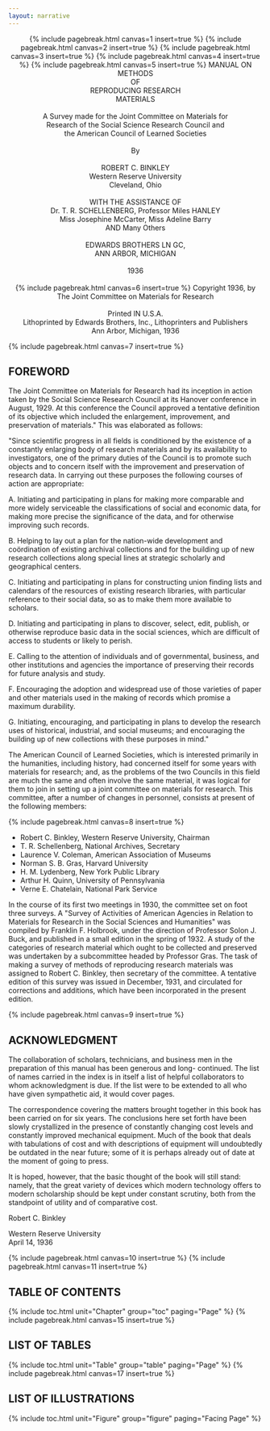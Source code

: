 ```yaml
---
layout: narrative
---
```


<div style="text-align: center">
 {% include pagebreak.html canvas=1 insert=true %} 
 {% include pagebreak.html canvas=2 insert=true %} 
 {% include pagebreak.html canvas=3 insert=true %} 
 {% include pagebreak.html canvas=4 insert=true %} 
 {% include pagebreak.html canvas=5 insert=true %} 
MANUAL ON METHODS<br/>
OF<br/>
REPRODUCING RESEARCH<br/>
MATERIALS<br/>
<br/>
A Survey made for the Joint Committee on Materials for<br/>
Research of the Social Science Research Council and<br/>
the American Council of Learned Societies<br/>
<br/>
By<br/>
<br/>
ROBERT C. BINKLEY<br/>
Western Reserve University<br/>
Cleveland, Ohio<br/>
<br/>
WITH THE ASSISTANCE OF<br/>
Dr. T. R. SCHELLENBERG, Professor Miles HANLEY<br/>
Miss Josephine McCarter, Miss Adeline Barry<br/>
AND Many Others<br/>
<br/>
EDWARDS BROTHERS LN GC,<br/>
ANN ARBOR, MICHIGAN<br/>
<br/>
1936<br/>
<br/>
 {% include pagebreak.html canvas=6 insert=true %} 
Copyright 1936, by<br/>
The Joint Committee on Materials for Research<br/>
<br/>
Printed IN U.S.A.<br/>
Lithoprinted by Edwards Brothers, Inc., Lithoprinters and Publishers<br/>
Ann Arbor, Michigan, 1936<br/>

</div>

 {% include pagebreak.html canvas=7 insert=true %} 

## FOREWORD

The Joint Committee on Materials for Research had its
inception in action taken by the Social Science Research Council at 
its Hanover conference in August, 1929. At this conference the Council
approved a tentative definition of its objective which included the
enlargement, improvement, and preservation of materials." This was
elaborated as follows:

"Since scientific progress in all fields is conditioned
by the existence of a constantly enlarging body of research materials
and by its availability to investigators, one of the primary duties of
the Council is to promote such objects and to concern itself with the
improvement and preservation of research data. In carrying out these
purposes the following courses of action are appropriate:

A. Initiating and participating in plans for making more comparable and more widely serviceable the classifications of social
and economic data, for making more precise the significance of
the data, and for otherwise improving such records.

B. Helping to lay out a plan for the nation-wide development and
coördination of existing archival collections and for the
building up of new research collections along special lines at
strategic scholarly and geographical centers.

C. Initiating and participating in plans for constructing union
finding lists and calendars of the resources of existing research libraries, with particular reference to their social
data, so as to make them more available to scholars.

D. Initiating and participating in plans to discover, select,
edit, publish, or otherwise reproduce basic data in the social
sciences, which are difficult of access to students or likely
to perish.

E. Calling to the attention of individuals and of governmental,
business, and other institutions and agencies the importance
of preserving their records for future analysis and study.

F. Encouraging the adoption and widespread use of those varieties
of paper and other materials used in the making of records
which promise a maximum durability.

G. Initiating, encouraging, and participating in plans to develop
the research uses of historical, industrial, and social
museums; and encouraging the building up of new collections
with these purposes in mind."

The American Council of Learned Societies, which is interested primarily in the humanities, including history, had concerned
itself for some years with materials for research; and, as the problems
of the two Councils in this field are much the same and often involve
the same material, it was logical for them to join in setting up a
joint committee on materials for research. This committee, after a number of changes in personnel, consists at present of the following members:

 {% include pagebreak.html canvas=8 insert=true %} 
- Robert C. Binkley, Western Reserve University, Chairman
- T. R. Schellenberg, National Archives, Secretary
- Laurence V. Coleman, American Association of Museums
- Norman S. B. Gras, Harvard University
- H. M. Lydenberg, New York Public Library
- Arthur H. Quinn, University of Pennsylvania
- Verne E. Chatelain, National Park Service

In the course of its first two meetings in 1930, the committee set on foot three surveys. A "Survey of Activities of American
Agencies in Relation to Materials for Research in the Social Sciences
and Humanities" was compiled by Franklin F. Holbrook, under the direction of Professor Solon J. Buck, and published in a small edition in the
spring of 1932. A study of the categories of research material which
ought to be collected and preserved was undertaken by a subcommittee
headed by Professor Gras. The task of making a survey of methods of reproducing research materials was assigned to Robert C. Binkley, then
secretary of the committee. A tentative edition of this survey was issued in December, 1931, and circulated for corrections and additions,
which have been incorporated in the present edition.

 {% include pagebreak.html canvas=9 insert=true %} 

## ACKNOWLEDGMENT

The collaboration of scholars, technicians, and business men in the preparation of this manual has been generous and long-
continued. The list of names carried in the index is in itself a
list of helpful collaborators to whom acknowledgment is due. If the
list were to be extended to all who have given sympathetic aid, it
would cover pages.

The correspondence covering the matters brought together in this book has been carried on for six years. The conclusions here set forth have been slowly crystallized in the presence of
constantly changing cost levels and constantly improved mechanical
equipment. Much of the book that deals with tabulations of cost and
with descriptions of equipment will undoubtedly be outdated in the
near future; some of it is perhaps already out of date at the moment
of going to press.

It is hoped, however, that the basic thought of the book
will still stand: namely, that the great variety of devices which modern technology offers to modern scholarship should be kept under constant scrutiny, both from the standpoint of utility and of comparative
cost.

Robert C. Binkley

Western Reserve University  
April 14, 1936

 {% include pagebreak.html canvas=10 insert=true %} 
 {% include pagebreak.html canvas=11 insert=true %} 

## TABLE OF CONTENTS

{% include toc.html unit="Chapter" group="toc" paging="Page" %}
 {% include pagebreak.html canvas=15 insert=true %} 

## LIST OF TABLES

{% include toc.html unit="Table" group="table" paging="Page" %}
 {% include pagebreak.html canvas=17 insert=true %} 

## LIST OF ILLUSTRATIONS

{% include toc.html unit="Figure" group="figure" paging="Facing Page" %}
